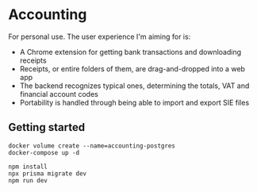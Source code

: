 # Accounting

For personal use. The user experience I'm aiming for is:

- A Chrome extension for getting bank transactions and downloading receipts
- Receipts, or entire folders of them, are drag-and-dropped into a web app
- The backend recognizes typical ones, determining the totals, VAT and financial account codes
- Portability is handled through being able to import and export SIE files

## Getting started

```
docker volume create --name=accounting-postgres
docker-compose up -d

npm install
npx prisma migrate dev
npm run dev
```
